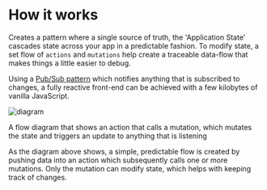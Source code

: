 # How it works

Creates a pattern where a single source of truth, the 'Application State' cascades state across your app in a predictable fashion. To modify state, a set flow of `actions` and `mutations` help create a traceable data-flow that makes things a little easier to debug.

Using a [Pub/Sub pattern](https://en.wikipedia.org/wiki/Publish%E2%80%93subscribe_pattern) which notifies anything that is subscribed to changes, a fully reactive front-end can be achieved with a few kilobytes of vanilla JavaScript.

![diagram](https://camo.githubusercontent.com/36a25df3a4bace8b606a2112048eb65ea302116b/68747470733a2f2f73332d75732d776573742d322e616d617a6f6e6177732e636f6d2f732e6364706e2e696f2f3137343138332f626565646c652d666c6f772d6469616772616d2e706e67)

A flow diagram that shows an action that calls a mutation, which mutates the state and triggers an update to anything that is listening

As the diagram above shows, a simple, predictable flow is created by pushing data into an action which subsequently calls one or more mutations. Only the mutation can modify state, which helps with keeping track of changes.